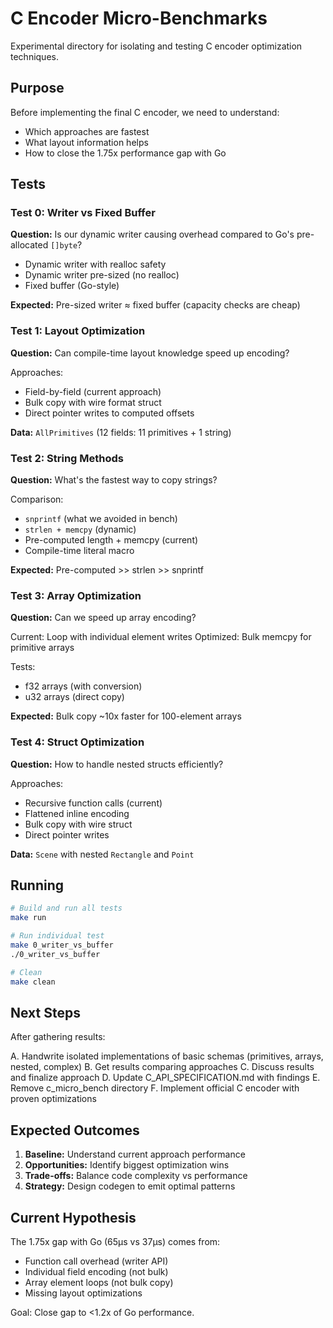 # C Encoder Micro-Benchmarks

Experimental directory for isolating and testing C encoder optimization techniques.

## Purpose

Before implementing the final C encoder, we need to understand:
- Which approaches are fastest
- What layout information helps
- How to close the 1.75x performance gap with Go

## Tests

### Test 0: Writer vs Fixed Buffer
**Question:** Is our dynamic writer causing overhead compared to Go's pre-allocated `[]byte`?

- Dynamic writer with realloc safety
- Dynamic writer pre-sized (no realloc)
- Fixed buffer (Go-style)

**Expected:** Pre-sized writer ≈ fixed buffer (capacity checks are cheap)

### Test 1: Layout Optimization
**Question:** Can compile-time layout knowledge speed up encoding?

Approaches:
- Field-by-field (current approach)
- Bulk copy with wire format struct
- Direct pointer writes to computed offsets

**Data:** `AllPrimitives` (12 fields: 11 primitives + 1 string)

### Test 2: String Methods
**Question:** What's the fastest way to copy strings?

Comparison:
- `snprintf` (what we avoided in bench)
- `strlen + memcpy` (dynamic)
- Pre-computed length + memcpy (current)
- Compile-time literal macro

**Expected:** Pre-computed >> strlen >> snprintf

### Test 3: Array Optimization
**Question:** Can we speed up array encoding?

Current: Loop with individual element writes
Optimized: Bulk memcpy for primitive arrays

Tests:
- f32 arrays (with conversion)
- u32 arrays (direct copy)

**Expected:** Bulk copy ~10x faster for 100-element arrays

### Test 4: Struct Optimization
**Question:** How to handle nested structs efficiently?

Approaches:
- Recursive function calls (current)
- Flattened inline encoding
- Bulk copy with wire struct
- Direct pointer writes

**Data:** `Scene` with nested `Rectangle` and `Point`

## Running

```bash
# Build and run all tests
make run

# Run individual test
make 0_writer_vs_buffer
./0_writer_vs_buffer

# Clean
make clean
```

## Next Steps

After gathering results:

A. Handwrite isolated implementations of basic schemas (primitives, arrays, nested, complex)
B. Get results comparing approaches
C. Discuss results and finalize approach
D. Update C_API_SPECIFICATION.md with findings
E. Remove c_micro_bench directory
F. Implement official C encoder with proven optimizations

## Expected Outcomes

1. **Baseline:** Understand current approach performance
2. **Opportunities:** Identify biggest optimization wins
3. **Trade-offs:** Balance code complexity vs performance
4. **Strategy:** Design codegen to emit optimal patterns

## Current Hypothesis

The 1.75x gap with Go (65µs vs 37µs) comes from:
- Function call overhead (writer API)
- Individual field encoding (not bulk)
- Array element loops (not bulk copy)
- Missing layout optimizations

Goal: Close gap to <1.2x of Go performance.
